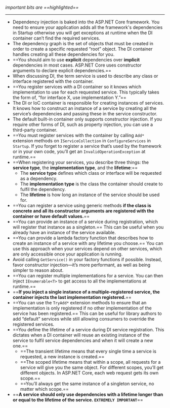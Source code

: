 *important bits are ==highlighted==*

---
- Dependency injection is baked into the ASP.NET Core framework. You need to ensure your application adds all the framework's dependencies in Startup otherwise you will get exceptions at runtime when the DI container can’t find the required services. 
- The dependency graph is the set of objects that must be created in order to create a specific requested “root” object. The DI container handles creating all these dependencies for you.
- ==You should aim to use **explicit** dependencies over **implicit** dependencies in most cases. ASP.NET Core uses constructor arguments to declare explicit dependencies.==
- When discussing DI, the term service is used to describe any class or interface registered with the container.
- ==You register services with a DI container so it knows which implementation to use for each requested service. This typically takes the form of, “for interface X, use  implementation Y.”==
- The DI or IoC container is responsible for creating instances of services. It knows how to construct an instance of a service by creating all the service’s dependencies and passing these in the service constructor.
- The default built-in container only supports constructor injection. If you require other forms of DI, such as property injection, you can use a third-party container.
- ==You must register services with the container by calling `Add*` extension methods on `IServiceCollection` in `ConfigureServices` in `Startup`. If you forget to register a service that’s used by the framework or in your own code, you’ll get an `InvalidOperationException` at runtime.==
- ==When registering your services, you describe three things: the **service type**, the **implementation type**, and the **lifetime**:==
	- The **service type** defines which class or interface will be requested as a dependency. 
	- The **implementation type** is the class the container should create to fulfil the dependency. 
	- The **lifetime** is how long an instance of the service should be used for.
- ==You can register a service using generic methods **if the class is concrete and all its constructor arguments are registered with the container or have default values.**==
- ==You can provide an instance of a service during registration, which will register that instance as a singleton.== This can be useful when you already have an instance of the service available.
- ==You can provide a lambda factory function that describes how to create an instance of a service with any lifetime you choose.== You can use this approach when your services depend on other services, which are only accessible once your application is running.
- Avoid calling `GetService()` in your factory functions if possible. Instead, favor constructor injection—it’s more performant, as well as being simpler to reason about.
- ==You can register multiple implementations for a service. You can then inject `IEnumerable<T>` to get access to all the implementations at runtime.==
- ==**If you inject a single instance of a multiple-registered service, the container injects the last implementation registered.**==
- ==You can use the `TryAdd*` extension methods to ensure that an implementation is only registered if no other implementation of the service has been registered.== This can be useful for library authors to add “default” services while still allowing consumers to override the registered services.
- ==You define the lifetime of a service during DI service registration. This dictates when a DI container will reuse an existing instance of the service to fulfil service dependencies and when it will create a new one.==
	- ==The transient lifetime means that every single time a service is requested, a new instance is created.==
	- ==The scoped lifetime means that within a scope, all requests for a service will give you the same object. For different scopes, you’ll get different objects. In ASP.NET Core, each web request gets its own scope.==
	- ==You’ll always get the same instance of a singleton service, no matter which scope.==
- ==**A service should only use dependencies with a lifetime longer than or equal to the lifetime of the service. `EXTREMELY IMPORTANT`**==